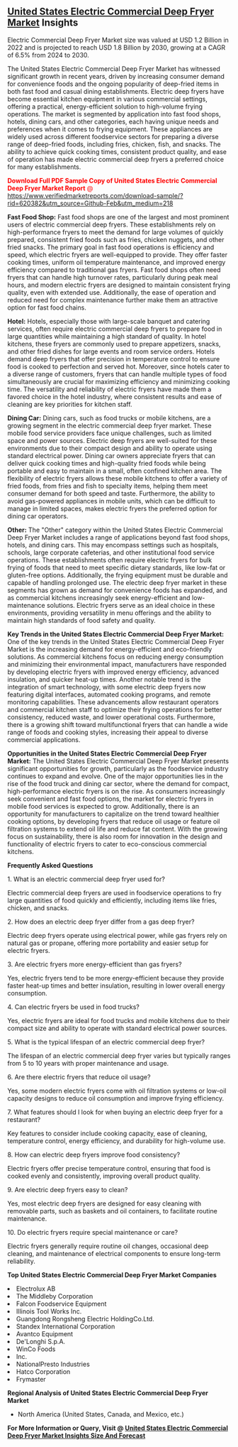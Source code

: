 <h2><a href="https://www.verifiedmarketreports.com/download-sample/?rid=620382&amp;utm_source=Github-Feb&amp;utm_medium=218" target="_blank">United States Electric Commercial Deep Fryer Market</a> Insights</h2><p>Electric Commercial Deep Fryer Market size was valued at USD 1.2 Billion in 2022 and is projected to reach USD 1.8 Billion by 2030, growing at a CAGR of 6.5% from 2024 to 2030.</p><p><p>The United States Electric Commercial Deep Fryer Market has witnessed significant growth in recent years, driven by increasing consumer demand for convenience foods and the ongoing popularity of deep-fried items in both fast food and casual dining establishments. Electric deep fryers have become essential kitchen equipment in various commercial settings, offering a practical, energy-efficient solution to high-volume frying operations. The market is segmented by application into fast food shops, hotels, dining cars, and other categories, each having unique needs and preferences when it comes to frying equipment. These appliances are widely used across different foodservice sectors for preparing a diverse range of deep-fried foods, including fries, chicken, fish, and snacks. The ability to achieve quick cooking times, consistent product quality, and ease of operation has made electric commercial deep fryers a preferred choice for many establishments. <p><span class=""><span style="color: #ff0000;"><strong>Download Full PDF Sample Copy of United States Electric Commercial Deep Fryer Market Report</strong> @ </span><a href="https://www.verifiedmarketreports.com/download-sample/?rid=620382&amp;utm_source=Github-Feb&amp;utm_medium=218" target="_blank">https://www.verifiedmarketreports.com/download-sample/?rid=620382&amp;utm_source=Github-Feb&amp;utm_medium=218</a></span></p></p> <p><strong>Fast Food Shop:</strong> Fast food shops are one of the largest and most prominent users of electric commercial deep fryers. These establishments rely on high-performance fryers to meet the demand for large volumes of quickly prepared, consistent fried foods such as fries, chicken nuggets, and other fried snacks. The primary goal in fast food operations is efficiency and speed, which electric fryers are well-equipped to provide. They offer faster cooking times, uniform oil temperature maintenance, and improved energy efficiency compared to traditional gas fryers. Fast food shops often need fryers that can handle high turnover rates, particularly during peak meal hours, and modern electric fryers are designed to maintain consistent frying quality, even with extended use. Additionally, the ease of operation and reduced need for complex maintenance further make them an attractive option for fast food chains. <p><strong>Hotel:</strong> Hotels, especially those with large-scale banquet and catering services, often require electric commercial deep fryers to prepare food in large quantities while maintaining a high standard of quality. In hotel kitchens, these fryers are commonly used to prepare appetizers, snacks, and other fried dishes for large events and room service orders. Hotels demand deep fryers that offer precision in temperature control to ensure food is cooked to perfection and served hot. Moreover, since hotels cater to a diverse range of customers, fryers that can handle multiple types of food simultaneously are crucial for maximizing efficiency and minimizing cooking time. The versatility and reliability of electric fryers have made them a favored choice in the hotel industry, where consistent results and ease of cleaning are key priorities for kitchen staff. <p><strong>Dining Car:</strong> Dining cars, such as food trucks or mobile kitchens, are a growing segment in the electric commercial deep fryer market. These mobile food service providers face unique challenges, such as limited space and power sources. Electric deep fryers are well-suited for these environments due to their compact design and ability to operate using standard electrical power. Dining car owners appreciate fryers that can deliver quick cooking times and high-quality fried foods while being portable and easy to maintain in a small, often confined kitchen area. The flexibility of electric fryers allows these mobile kitchens to offer a variety of fried foods, from fries and fish to specialty items, helping them meet consumer demand for both speed and taste. Furthermore, the ability to avoid gas-powered appliances in mobile units, which can be difficult to manage in limited spaces, makes electric fryers the preferred option for dining car operators. <p><strong>Other:</strong> The "Other" category within the United States Electric Commercial Deep Fryer Market includes a range of applications beyond fast food shops, hotels, and dining cars. This may encompass settings such as hospitals, schools, large corporate cafeterias, and other institutional food service operations. These establishments often require electric fryers for bulk frying of foods that need to meet specific dietary standards, like low-fat or gluten-free options. Additionally, the frying equipment must be durable and capable of handling prolonged use. The electric deep fryer market in these segments has grown as demand for convenience foods has expanded, and as commercial kitchens increasingly seek energy-efficient and low-maintenance solutions. Electric fryers serve as an ideal choice in these environments, providing versatility in menu offerings and the ability to maintain high standards of food safety and quality. <p><strong>Key Trends in the United States Electric Commercial Deep Fryer Market:</strong> One of the key trends in the United States Electric Commercial Deep Fryer Market is the increasing demand for energy-efficient and eco-friendly solutions. As commercial kitchens focus on reducing energy consumption and minimizing their environmental impact, manufacturers have responded by developing electric fryers with improved energy efficiency, advanced insulation, and quicker heat-up times. Another notable trend is the integration of smart technology, with some electric deep fryers now featuring digital interfaces, automated cooking programs, and remote monitoring capabilities. These advancements allow restaurant operators and commercial kitchen staff to optimize their frying operations for better consistency, reduced waste, and lower operational costs. Furthermore, there is a growing shift toward multifunctional fryers that can handle a wide range of foods and cooking styles, increasing their appeal to diverse commercial applications. <p><strong>Opportunities in the United States Electric Commercial Deep Fryer Market:</strong> The United States Electric Commercial Deep Fryer Market presents significant opportunities for growth, particularly as the foodservice industry continues to expand and evolve. One of the major opportunities lies in the rise of the food truck and dining car sector, where the demand for compact, high-performance electric fryers is on the rise. As consumers increasingly seek convenient and fast food options, the market for electric fryers in mobile food services is expected to grow. Additionally, there is an opportunity for manufacturers to capitalize on the trend toward healthier cooking options, by developing fryers that reduce oil usage or feature oil filtration systems to extend oil life and reduce fat content. With the growing focus on sustainability, there is also room for innovation in the design and functionality of electric fryers to cater to eco-conscious commercial kitchens. <p><strong>Frequently Asked Questions</strong></p> <p>1. What is an electric commercial deep fryer used for?</p> <p>Electric commercial deep fryers are used in foodservice operations to fry large quantities of food quickly and efficiently, including items like fries, chicken, and snacks.</p> <p>2. How does an electric deep fryer differ from a gas deep fryer?</p> <p>Electric deep fryers operate using electrical power, while gas fryers rely on natural gas or propane, offering more portability and easier setup for electric fryers.</p> <p>3. Are electric fryers more energy-efficient than gas fryers?</p> <p>Yes, electric fryers tend to be more energy-efficient because they provide faster heat-up times and better insulation, resulting in lower overall energy consumption.</p> <p>4. Can electric fryers be used in food trucks?</p> <p>Yes, electric fryers are ideal for food trucks and mobile kitchens due to their compact size and ability to operate with standard electrical power sources.</p> <p>5. What is the typical lifespan of an electric commercial deep fryer?</p> <p>The lifespan of an electric commercial deep fryer varies but typically ranges from 5 to 10 years with proper maintenance and usage.</p> <p>6. Are there electric fryers that reduce oil usage?</p> <p>Yes, some modern electric fryers come with oil filtration systems or low-oil capacity designs to reduce oil consumption and improve frying efficiency.</p> <p>7. What features should I look for when buying an electric deep fryer for a restaurant?</p> <p>Key features to consider include cooking capacity, ease of cleaning, temperature control, energy efficiency, and durability for high-volume use.</p> <p>8. How can electric deep fryers improve food consistency?</p> <p>Electric fryers offer precise temperature control, ensuring that food is cooked evenly and consistently, improving overall product quality.</p> <p>9. Are electric deep fryers easy to clean?</p> <p>Yes, most electric deep fryers are designed for easy cleaning with removable parts, such as baskets and oil containers, to facilitate routine maintenance.</p> <p>10. Do electric fryers require special maintenance or care?</p> <p>Electric fryers generally require routine oil changes, occasional deep cleaning, and maintenance of electrical components to ensure long-term reliability.</p></p><p><strong>Top United States Electric Commercial Deep Fryer Market Companies</strong></p><div data-test-id=""><p><li>Electrolux AB</li><li> The Middleby Corporation</li><li> Falcon Foodservice Equipment</li><li> Illinois Tool Works Inc.</li><li> Guangdong Rongsheng Electric HoldingCo.Ltd.</li><li> Standex International Corporation</li><li> Avantco Equipment</li><li> De'Longhi S.p.A.</li><li> WinCo Foods</li><li> Inc.</li><li> NationalPresto Industries</li><li> Hatco Corporation</li><li> Frymaster</li></p><div><strong>Regional Analysis of&nbsp;United States Electric Commercial Deep Fryer Market</strong></div><ul><li dir="ltr"><p dir="ltr">North America&nbsp;(United States, Canada, and Mexico, etc.)</p></li></ul><p><strong>For More Information or Query, Visit @&nbsp;</strong><strong><a href="https://www.verifiedmarketreports.com/product/electric-commercial-deep-fryer-market/?utm_source=Github-Feb&amp;utm_medium=218" target="_blank">United States Electric Commercial Deep Fryer Market Insights Size And Forecast</a></strong></p></div>
